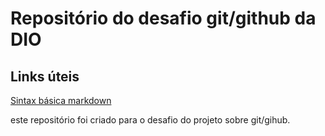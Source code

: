 # Repositório do desafio git/github da DIO

## Links úteis

[Sintax básica markdown](https://www.markdownguide.org/basic-syntax/)

este repositório foi criado para o desafio do projeto sobre git/gihub.

